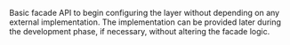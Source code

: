 Basic facade API to begin configuring the layer without depending on any external implementation.
The implementation can be provided later during the development phase, if necessary, without altering the facade logic.
